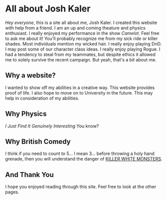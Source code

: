 # All about Josh Kaler #
*Hey everyone*, this is a site all about me, Josh Kaler. I created this website with help from a friend. I am an up and coming theature and physics enthusiast. I really enjoyed my performance in the show _Camelot_. Feel free to ask me about it! You'll probably recognize me from my sick ride or killer shades. Most individuals mention my wicked hair. I really enjoy playing DnD. I may post some of our character class ideas. I really enjoy playing Rogue. I had a tendency to steal from my teammates, but despite ethics it allowed me to solely survive the recent campaign. But yeah, that's a bit about me.

## Why a website? ##
I wanted to show off my abilities in a creative way. This website provides proof of life. I also hope to move on to University in the future. This may help in consideration of my abilities.

## Why Physics ##
*I Just Find It Genuinely Interesting* You know?

## Why British Comedy ##
I think if you need to count to 5... I mean 3... before throwing a holy hand grenade, then you will understand the danger of [KILLER WHITE MONSTERS](http://3.bp.blogspot.com/-4vr2eDW7IGs/T4G9n71aayI/AAAAAAAAAtE/KYb7gYqPM7U/s1600/Princess_Andria_Blog_-Killer_Rabbit_Monty_Python_And_The_Holy_Grail-.jpg).

## And Thank You ##
I hope you enjoyed reading through this site. Feel free to look at the other pages.